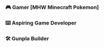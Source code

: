 ### 🎮 Gamer [MHW Minecraft Pokemon]
### ⌨️ Aspiring Game Developer
### 🛠️ Gunpla Builder 

<!---
CraftedCircuitry01/CraftedCircuitry01 is a ✨ special ✨ repository because its `README.md` (this file) appears on your GitHub profile.
You can click the Preview link to take a look at your changes.
--->
